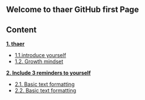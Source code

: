 ## Welcome to **thaer** GitHub first Page




## Content

**[1. thaer](#heading--1)**

  * [1.1.introduce yourself](#heading--1-1)
  * [1.2. Growth mindset](#heading--1-2)

**[2. Include 3 reminders to yourself](#heading--2)**

  * [2.1. Basic text formatting](#heading--2-1)
  * [2.2. Basic text formatting]( https://thaer123.github.io/learnig-journal/design)
  

